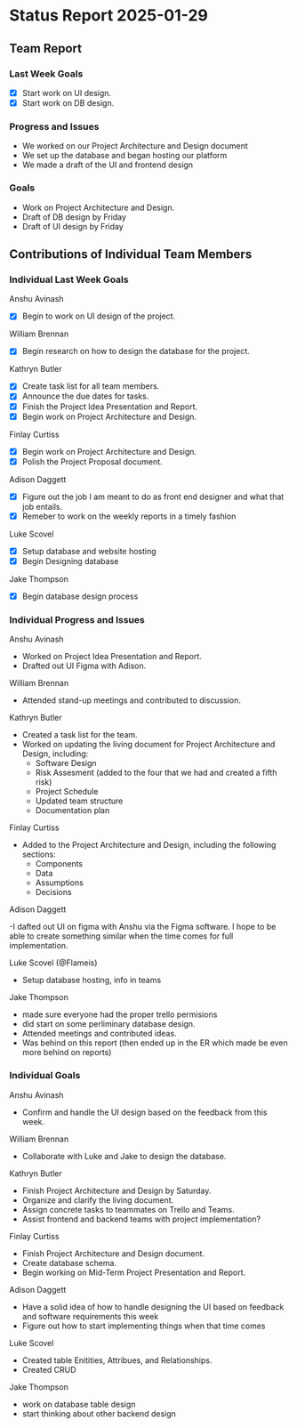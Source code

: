 # Status Report 2025-01-29

<!-- filename format is YYYYMMDD.md -->

<!-- Both sections should have the following three subsections. Each subsection is best organized as bullet points, though you can write a paragraph instead.   -->

## Team Report
<!-- status update for your TA, including an agenda for the project standup meeting -->

### Last Week Goals
<!-- The first subsection is easy. It should be an exact copy of the third section from last week (i.e., goals from a week ago). It is empty for the first week -->
- [x] Start work on UI design.
- [x] Start work on DB design.

### Progress and Issues

<!-- The second subsection reports on progress and issues: what you did, what worked, what you learned, where you had trouble, and where you are stuck -->

- We worked on our Project Architecture and Design document
- We set up the database and began hosting our platform
- We made a draft of the UI and frontend design

### Goals

<!-- The third subsection should outline your plans and goals for the following week. Each bullet point should include a measurable task and a time estimate. You may use nested bullet points for parts of a larger task. No bottom-level time estimate should be greater than 3 days. If a task would be larger, think about a logical way to break it down and to have insight into progress. If tasks from one week aren’t yet complete, they should roll over into tasks for the next week, with an updated estimate for time to completion.
For the weekly report, this third subsection should be higher-level and indicate who is responsible for what tasks. Also, it’s good to include longer-term goals in this list as well, to keep the bigger picture in mind and plan beyond just the next week.  -->

- Work on Project Architecture and Design.
- Draft of DB design by Friday
- Draft of UI design by Friday

## Contributions of Individual Team Members

### Individual Last Week Goals

<!-- The first subsection is easy. It should be an exact copy of the third section from last week (i.e., goals from a week ago). It is empty for the first week -->

Anshu Avinash
- [x] Begin to work on UI design of the project.

William Brennan

- [x] Begin research on how to design the database for the project.

Kathryn Butler

- [x] Create task list for all team members.
- [x] Announce the due dates for tasks.
- [x] Finish the Project Idea Presentation and Report.
- [x] Begin work on Project Architecture and Design.

Finlay Curtiss

- [x] Begin work on Project Architecture and Design.
- [x] Polish the Project Proposal document.

Adison Daggett

- [x] Figure out the job I am meant to do as front end designer and what that job entails.
- [x] Remeber to work on the weekly reports in a timely fashion

Luke Scovel

- [x] Setup database and website hosting
- [X] Begin Designing database

Jake Thompson

- [x] Begin database design process


### Individual Progress and Issues

<!-- The second subsection reports on progress and issues: what you did, what worked, what you learned, where you had trouble, and where you are stuck -->

Anshu Avinash

- Worked on Project Idea Presentation and Report.
- Drafted out UI Figma with Adison. 

William Brennan

- Attended stand-up meetings and contributed to discussion.

Kathryn Butler

- Created a task list for the team.
- Worked on updating the living document for Project Architecture and Design, including:
    - Software Design
    - Risk Assesment (added to the four that we had and created a fifth risk)
    - Project Schedule
    - Updated team structure
    - Documentation plan

Finlay Curtiss

- Added to the Project Architecture and Design, including the following sections:
    - Components
    - Data
    - Assumptions
    - Decisions

Adison Daggett

-I dafted out UI on figma with Anshu via the Figma software. I hope to be able to create something similar when the time comes for full implementation.

Luke Scovel (@Flameis)

- Setup database hosting, info in teams

Jake Thompson

- made sure everyone had the proper trello permisions
- did start on some perliminary database design.
- Attended meetings and contributed ideas.
- Was behind on this report (then ended up in the ER which made be even more behind on reports)

### Individual Goals

<!-- The third subsection should outline your plans and goals for the following week. Each bullet point should include a measurable task and a time estimate. You may use nested bullet points for parts of a larger task. No bottom-level time estimate should be greater than 3 days. If a task would be larger, think about a logical way to break it down and to have insight into progress. If tasks from one week aren’t yet complete, they should roll over into tasks for the next week, with an updated estimate for time to completion.
For the weekly report, this third subsection should be higher-level and indicate who is responsible for what tasks. Also, it’s good to include longer-term goals in this list as well, to keep the bigger picture in mind and plan beyond just the next week.  -->

Anshu Avinash

- Confirm and handle the UI design based on the feedback from this week. 

William Brennan

- Collaborate with Luke and Jake to design the database.

Kathryn Butler

- Finish Project Architecture and Design by Saturday.
- Organize and clarify the living document.
- Assign concrete tasks to teammates on Trello and Teams.
- Assist frontend and backend teams with project implementation?

Finlay Curtiss

- Finish Project Architecture and Design document.
- Create database schema.
- Begin working on Mid-Term Project Presentation and Report.

Adison Daggett

- Have a solid idea of how to handle designing the UI based on feedback and software requirements this week
- Figure out how to start implementing things when that time comes

Luke Scovel

- Created table Enitities, Attribues, and Relationships.
- Created CRUD

Jake Thompson

- work on database table design
- start thinking about other backend design
